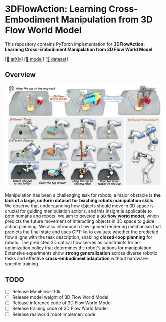 # 3DFlowAction: Learning Cross-Embodiment Manipulation from 3D Flow World Model


This repository contains PyTorch implementation for __3DFlowAction: Learning Cross-Embodiment Manipulation from 3D Flow World Model__ 

[[📖 arXiv]](https://arxiv.org/abs/2506.06199) 
[[🤖 model]]()
[[📑 dataset]]()

## Overview
![](doc/teaser.jpg)

Manipulation has been a challenging task for robots, a major obstacle is __the lack of a large, uniform dataset for teaching robots manipulation skills__. 
We observe that understanding how objects should move in 3D space is crucial for guiding manipulation actions, and this insight is applicable to both humans and robots. We aim to develop a __3D flow world model__, which predicts the future movement of interacting objects in 3D space to guide action planning.
We also introduce a flow-guided rendering mechanism that predicts the final state and uses GPT-4o to evaluate whether the predicted flow aligns with the task description, enabling __closed-loop planning__ for robots.
The predicted 3D optical flow serves as constraints for an optimization policy that determines the robot's actions for manipulation.  Extensive experiments show __strong generalization__ across diverse robotic tasks and effective __cross-embodiment adaptation__ without hardware-specific training.

## TODO
* [ ] Release ManiFlow-110k
* [ ] Release model weight of 3D Flow World Model
* [ ] Release inference code of 3D Flow World Model
* [ ] Release training code of 3D Flow World Model
* [ ] Release realworld robot implement code 
